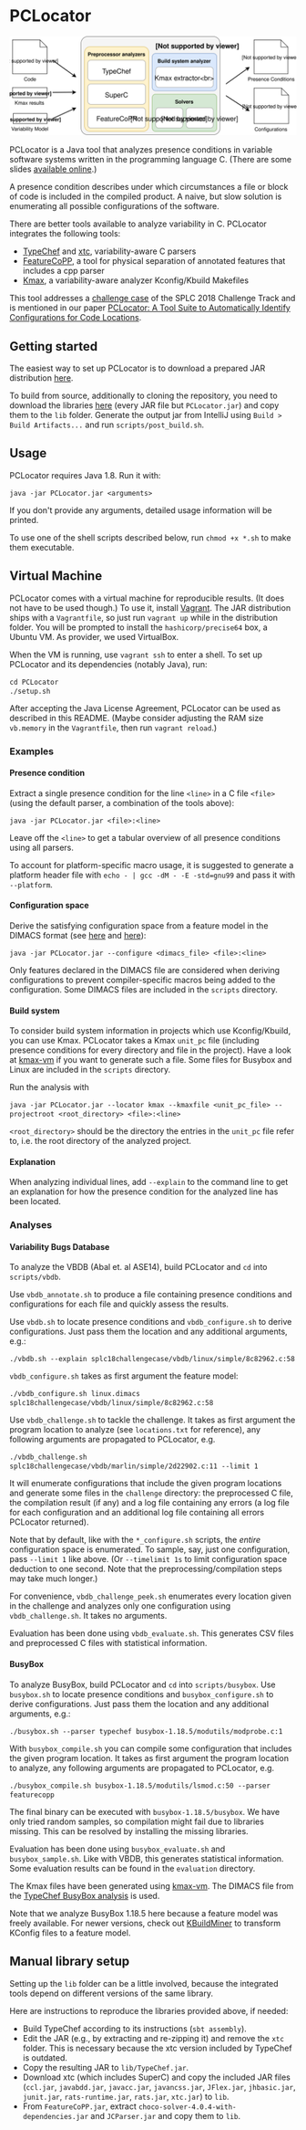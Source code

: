 # PCLocator

![PCLocator architecture](./architecture.svg)

PCLocator is a Java tool that analyzes presence conditions in variable software
systems written in the programming language C. (There are some slides [available
online](http://elias-kuiter.de/splc18-pclocator-slides).)

A presence condition describes under which circumstances a file or block of code
is included in the compiled product. A naive, but slow solution is enumerating
all possible configurations of the software.

There are better tools available to analyze variability in C. PCLocator
integrates the following tools:

- [TypeChef](https://github.com/ckaestne/TypeChef) and
  [xtc](https://github.com/paulgazz/xtc), variability-aware C parsers
- [FeatureCoPP](https://dl.acm.org/citation.cfm?id=3001876), a tool for physical
  separation of annotated features that includes a cpp parser
- [Kmax](https://github.com/paulgazz/kmax), a variability-aware analyzer
  Kconfig/Kbuild Makefiles

This tool addresses a [challenge
case](https://github.com/paulgazz/splc18challengecase) of the SPLC 2018
Challenge Track and is mentioned in our paper [PCLocator: A Tool Suite to
Automatically Identify Configurations for Code
Locations](http://elias-kuiter.de/splc18-pclocator).

## Getting started

The easiest way to set up PCLocator is to download a prepared JAR distribution
[here](https://github.com/ekuiter/PCLocator/releases).

To build from source, additionally to cloning the repository, you need to
download the libraries [here](https://github.com/ekuiter/PCLocator/releases)
(every JAR file but `PCLocator.jar`) and copy them to the `lib` folder. Generate
the output jar from IntelliJ using `Build > Build Artifacts...` and run
`scripts/post_build.sh`.

## Usage

PCLocator requires Java 1.8. Run it with:

```
java -jar PCLocator.jar <arguments>
```

If you don't provide any arguments, detailed usage information will be printed.

To use one of the shell scripts described below, run `chmod +x *.sh` to make
them executable.

## Virtual Machine

PCLocator comes with a virtual machine for reproducible results. (It does not
have to be used though.) To use it, install
[Vagrant](https://www.vagrantup.com/). The JAR distribution ships with a
`Vagrantfile`, so just run `vagrant up` while in the distribution folder. You
will be prompted to install the `hashicorp/precise64` box, a Ubuntu VM. As
provider, we used VirtualBox.

When the VM is running, use `vagrant ssh` to enter a shell. To set up PCLocator
and its dependencies (notably Java), run:

```
cd PCLocator
./setup.sh
```

After accepting the Java License Agreement, PCLocator can be used as described
in this README. (Maybe consider adjusting the RAM size `vb.memory` in
the `Vagrantfile`, then run `vagrant reload`.)

### Examples

#### Presence condition

Extract a single presence condition for the line `<line>` in a C file `<file>`
(using the default parser, a combination of the tools above):

```
java -jar PCLocator.jar <file>:<line>
```

Leave off the `<line>` to get a tabular overview of all presence conditions
using all parsers.

To account for platform-specific macro usage, it is suggested to generate a
platform header file with `echo - | gcc -dM - -E -std=gnu99` and pass it
with `--platform`.

#### Configuration space

Derive the satisfying configuration space from a feature model in the DIMACS
format (see [here](http://people.sc.fsu.edu/~jburkardt/data/cnf/cnf.html) and
[here](https://github.com/ckaestne/TypeChef/blob/master/FeatureExprLib/src/main/scala/de/fosd/typechef/featureexpr/FeatureModelFactory.scala)):

```
java -jar PCLocator.jar --configure <dimacs_file> <file>:<line>
```

Only features declared in the DIMACS file are considered when deriving
configurations to prevent compiler-specific macros being added to the
configuration. Some DIMACS files are included in the `scripts` directory.

#### Build system

To consider build system information in projects which use Kconfig/Kbuild, you
can use Kmax. PCLocator takes a Kmax `unit_pc` file (including presence
conditions for every directory and file in the project). Have a look at
[kmax-vm](https://github.com/ekuiter/kmax-vm) if you want to generate such a
file. Some files for Busybox and Linux are included in the `scripts` directory.

Run the analysis with

```
java -jar PCLocator.jar --locator kmax --kmaxfile <unit_pc_file> --projectroot <root_directory> <file>:<line>
```

`<root_directory>` should be the directory the entries in the `unit_pc` file
refer to, i.e. the root directory of the analyzed project.

#### Explanation

When analyzing individual lines, add `--explain` to the command line to get an
explanation for how the presence condition for the analyzed line has been
located.

### Analyses

#### Variability Bugs Database

To analyze the VBDB (Abal et. al ASE14), build PCLocator and `cd` into
`scripts/vbdb`.

Use `vbdb_annotate.sh` to produce a file containing presence
conditions and configurations for each file and quickly assess the results.

Use `vbdb.sh` to locate presence conditions and `vbdb_configure.sh` to derive
configurations. Just pass them the location and any additional arguments, e.g.:

```
./vbdb.sh --explain splc18challengecase/vbdb/linux/simple/8c82962.c:58
```

`vbdb_configure.sh` takes as first argument the feature model:

```
./vbdb_configure.sh linux.dimacs splc18challengecase/vbdb/linux/simple/8c82962.c:58
```

Use `vbdb_challenge.sh` to tackle the challenge. It takes as first argument the
program location to analyze (see `locations.txt` for reference), any following
arguments are propagated to PCLocator, e.g.

```
./vbdb_challenge.sh splc18challengecase/vbdb/marlin/simple/2d22902.c:11 --limit 1
```

It will enumerate configurations that include the given program locations and
generate some files in the `challenge` directory: the preprocessed C file, the
compilation result (if any) and a log file containing any errors (a log file for
each configuration and an additional log file containing all errors PCLocator
returned).

Note that by default, like with the `*_configure.sh` scripts, the *entire*
configuration space is enumerated. To sample, say, just one configuration, pass
``--limit 1`` like above. (Or ``--timelimit 1s`` to limit configuration space
deduction to one second. Note that the preprocessing/compilation steps may take
much longer.)

For convenience, `vbdb_challenge_peek.sh` enumerates every location given in the
challenge and analyzes only one configuration using `vbdb_challenge.sh`. It
takes no arguments.

Evaluation has been done using `vbdb_evaluate.sh`. This generates CSV files and
preprocessed C files with statistical information.

#### BusyBox

To analyze BusyBox, build PCLocator and `cd` into `scripts/busybox`. Use
`busybox.sh` to locate presence conditions and `busybox_configure.sh` to derive
configurations. Just pass them the location and any additional arguments, e.g.:

```
./busybox.sh --parser typechef busybox-1.18.5/modutils/modprobe.c:1
```

With `busybox_compile.sh` you can compile some configuration that includes the
given program location. It takes as first argument the program location to
analyze, any following arguments are propagated to PCLocator, e.g.

```
./busybox_compile.sh busybox-1.18.5/modutils/lsmod.c:50 --parser featurecopp
```

The final binary can be executed with `busybox-1.18.5/busybox`. We have only
tried random samples, so compilation might fail due to libraries missing. This
can be resolved by installing the missing libraries.

Evaluation has been done using `busybox_evaluate.sh` and `busybox_sample.sh`.
Like with VBDB, this generates statistical information. Some evaluation results
can be found in the `evaluation` directory.

The Kmax files have been generated using
[kmax-vm](https://github.com/ekuiter/kmax-vm). The DIMACS file from the
[TypeChef BusyBox
analysis](https://github.com/ckaestne/TypeChef-BusyboxAnalysis/blob/master/busybox/featureModel.dimacs)
is used.

Note that we analyze BusyBox 1.18.5 here because a feature model was freely
available. For newer versions, check out
[KBuildMiner](https://github.com/ckaestne/KBuildMiner/) to transform KConfig
files to a feature model.

## Manual library setup

Setting up the `lib` folder can be a little involved, because the integrated
tools depend on different versions of the same library.

Here are instructions to reproduce the libraries provided above, if needed:

- Build TypeChef according to its instructions (`sbt assembly`).
- Edit the JAR (e.g., by extracting and re-zipping it) and remove the `xtc` folder.
  This is necessary because the xtc version included by TypeChef is outdated.
- Copy the resulting JAR to `lib/TypeChef.jar`.
- Download xtc (which includes SuperC) and copy the included JAR files
  (`ccl.jar`, `javabdd.jar`, `javacc.jar`, `javancss.jar`, `JFlex.jar`,
  `jhbasic.jar`, `junit.jar`, `rats-runtime.jar`, `rats.jar`, `xtc.jar`) to `lib`.
- From `FeatureCoPP.jar`, extract `choco-solver-4.0.4-with-dependencies.jar` and
  `JCParser.jar` and copy them to `lib`.
